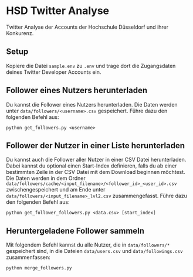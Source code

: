 # HSD Twitter Analyse

Twitter Analyse der Accounts der Hochschule Düsseldorf und ihrer Konkurenz.

## Setup

Kopiere die Datei `sample.env` zu `.env` und trage dort die Zugangsdaten deines Twitter Developer Accounts ein.

## Follower eines Nutzers herunterladen

Du kannst die Follower eines Nutzers herunterladen. Die Daten werden unter `data/followers/<username>.csv` gespeichert. Führe dazu den folgenden Befehl aus:

```
python get_followers.py <username>
```

## Follower der Nutzer in einer Liste herunterladen

Du kannst auch die Follower aller Nutzer in einer CSV Datei herunterladen. Dabei kannst du optional einen Start-Index definieren, falls du ab einer bestimmten Zeile in der CSV Datei mit dem Download beginnen möchtest. Die Daten werden in dem Ordner `data/followers/cache/<input_filename>/<follower_id>_<user_id>.csv` zwischengespeichert und am Ende unter `data/followers/<input_filename>_lvl2.csv` zusammengefasst. Führe dazu den folgenden Befehl aus:

```
python get_follower_followers.py <data.csv> [start_index]
```

## Heruntergeladene Follower sammeln

Mit folgendem Befehl kannst du alle Nutzer, die in `data/followers/*` gespeichert sind, in die Dateien `data/users.csv` und `data/followings.csv` zusammenfassen:

```
python merge_followers.py
```
